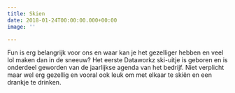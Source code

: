 ```yaml
---
title: Skien
date: 2018-01-24T00:00:00.000+00:00
image: ''

---
```

Fun is erg belangrijk voor ons en waar kan je het gezelliger hebben en veel lol maken dan in de sneeuw? Het eerste Dataworkz ski-uitje is geboren en is onderdeel geworden van de jaarlijkse agenda van het bedrijf. Niet verplicht maar wel erg gezellig en vooral ook leuk om met elkaar te skiën en een drankje te drinken.